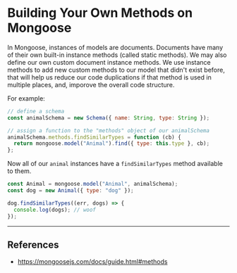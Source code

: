 # Building Your Own Methods on Mongoose

In Mongoose, instances of models are documents. Documents have many of their own built-in instance methods (called static methods). We may also define our own custom document instance methods.
We use instance methods to add new custom methods to our model that didn't exist before, that will help us reduce our code duplications if that method is used in multiple places, and, imporove the overall code structure.

For example:

```js
// define a schema
const animalSchema = new Schema({ name: String, type: String });

// assign a function to the "methods" object of our animalSchema
animalSchema.methods.findSimilarTypes = function (cb) {
  return mongoose.model("Animal").find({ type: this.type }, cb);
};
```

Now all of our `animal` instances have a `findSimilarTypes` method available to them.

```js
const Animal = mongoose.model("Animal", animalSchema);
const dog = new Animal({ type: "dog" });

dog.findSimilarTypes((err, dogs) => {
  console.log(dogs); // woof
});
```

---

## References

- https://mongoosejs.com/docs/guide.html#methods
